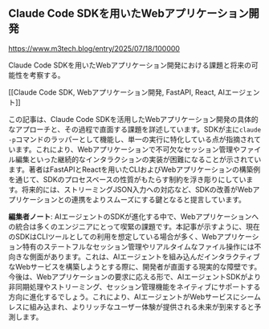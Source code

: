 ## Claude Code SDKを用いたWebアプリケーション開発

https://www.m3tech.blog/entry/2025/07/18/100000

Claude Code SDKを用いたWebアプリケーション開発における課題と将来の可能性を考察する。

[[Claude Code SDK, Webアプリケーション開発, FastAPI, React, AIエージェント]]

この記事は、Claude Code SDKを活用したWebアプリケーション開発の具体的なアプローチと、その過程で直面する課題を詳述しています。SDKが主に`claude -p`コマンドのラッパーとして機能し、単一の実行に特化している点が指摘されています。これにより、Webアプリケーションで不可欠なセッション管理やファイル編集といった継続的なインタラクションの実装が困難になることが示されています。著者はFastAPIとReactを用いたCLIおよびWebアプリケーションの構築例を通じて、SDKのプロセスベースの性質がもたらす制約を浮き彫りにしています。将来的には、ストリーミングJSON入力への対応など、SDKの改善がWebアプリケーションとの連携をよりスムーズにする鍵となると提言しています。

**編集者ノート**: AIエージェントのSDKが進化する中で、Webアプリケーションへの統合は多くのエンジニアにとって喫緊の課題です。本記事が示すように、現在のSDKはCLIツールとしての利用を想定している場合が多く、Webアプリケーション特有のステートフルなセッション管理やリアルタイムなファイル操作には不向きな側面があります。これは、AIエージェントを組み込んだインタラクティブなWebサービスを構築しようとする際に、開発者が直面する現実的な障壁です。今後は、Webアプリケーションの要求に応える形で、AIエージェントSDKがより非同期処理やストリーミング、セッション管理機能をネイティブにサポートする方向に進化するでしょう。これにより、AIエージェントがWebサービスにシームレスに組み込まれ、よりリッチなユーザー体験が提供される未来が到来すると予測します。
